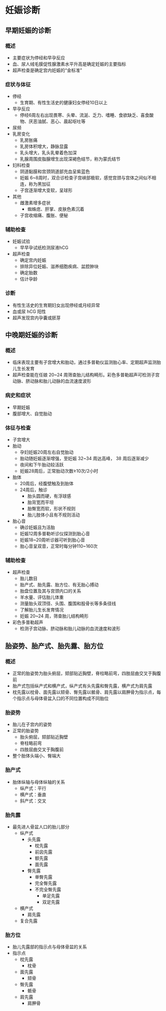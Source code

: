 # 妊娠诊断
## 早期妊娠的诊断
### 概述
- 主要症状为停经和早孕反应
- 血、尿人绒毛膜促性腺激素水平升高是确定妊娠的主要指标
- 超声检查是确定宫内妊娠的“金标准”

### 症状与体征
- 停经
  - 生育期、有性生活史的健康妇女停经10日以上
- 早孕反应
  - 停经6周左右出现畏寒、头晕、流涎、乏力、嗜睡、食欲缺乏、喜食酸物、厌恶油腻、恶心、晨起呕吐等
- 尿频
- 乳房变化
  - 乳房胀痛
  - 乳房体积增大，静脉显露
  - 乳头增大，乳头乳晕着色加深
  - 乳腺周围皮脂腺增生出现深褐色结节，称为蒙氏结节
- 妇科检查
  - 阴道黏膜和宫颈阴道部充血呈紫蓝色
  - 妊娠 6~8周时，双合诊检查子宫峡部极软，感觉宫颈与宫体之间似不相连，称为黑加征
  - 子宫逐渐增大变软，呈球形
- 其他
  - 雌激素增多症状
    - 蜘蛛痣、肝掌、皮肤色素沉着
  - 子宫收缩痛、腹胀、便秘

### 辅助检查
- 妊娠试验
  - 早早孕试纸检测尿液hCG
- 超声检查
  - 确定宫内妊娠
  - 排除异位妊娠、滋养细胞疾病、盆腔肿块
  - 确定胎数
  - 估计孕龄

### 诊断
- 有性生活史的生育期妇女出现停经或月经异常
- 血或尿 hCG 阳性
- 超声发现宫内孕囊或胚芽

## 中晚期妊娠的诊断

### 概述
- 临床表现主要有子宫增大和胎动，通过多普勒仪监测胎心率、定期超声监测胎儿生长发育
- 超声检查能在任娘 20~24 周筛查胎儿结构畸形。彩色多普勒超声可检测子宫动脉、脐动脉和胎儿动脉的血流速度波形

### 病史和症状
- 早期妊娠
- 腹部增大、自觉胎动

### 体征与检查
- 子宫增大
- 胎动
  - 孕妇妊娠20周左右自觉胎动
  - 胎动随妊娠逐渐增强，至妊娠 32~34 周达高峰， 38 周后逐渐减少
  - 夜间和下午胎动较活跃
  - 妊娠28周后，正常胎动次数≥10次/2小时
- 胎体
  - 20周后，经腹壁触及到胎体
  - 24周后，触诊
    - 胎头圆而硬，有浮球感
    - 胎背宽而平坦
    - 胎臀宽而软，形状不规则
    - 胎儿肢体小且有不规则活动
- 胎心音
  - 确诊妊娠且为活胎
  - 妊娠12周多普勒听诊仪探测到胎心音
  - 妊娠18~20周听诊器可听到胎心音
  - 胎心音呈双音，正常时每分钟110~160次

### 辅助检查
- 超声检查
  - 胎儿数目
  - 胎产式、胎先露、胎方位、有无胎心搏动 
  - 胎盘位置及其与宫颈内口的关系
  - 羊水量、评估胎儿体重
  - 测量胎头双顶径、头围、腹围和股骨长等多条径线
  - 了解胎儿生长发育情况 
  - 妊娠 20~24 周，筛查胎儿结构畸形
- 彩色多普勒超声
  - 检测子宫动脉、脐动脉和胎儿动脉的血流速度和波形

## 胎姿势、胎产式、胎先露、胎方位
### 概述
- 正常的胎姿势为胎头俯屈，颏部贴近胸壁，脊柱略前弯，四肢屈曲交叉于胸腹前
- 胎产式包括纵产式和横产式，纵产式有头先露和臀先露，横产式为肩先露
- 枕先露以枕骨、面先露以颏骨、臀先露以骶骨、肩先露以肩胛骨为指示点，每个指示点与母体骨盆入口的不同位置构成不同胎位

### 胎姿势
- 胎儿在子宫内的姿势
- 正常的胎姿势
  - 胎头俯屈，颏部贴近胸壁
  - 脊柱略前弯
  - 四肢屈曲交叉于胸腹前
- 整个胎体头端小、臀端大
### 胎产式
- 胎体纵轴与母体纵轴的关系
  - 纵产式：平行
  - 横产式：垂直
  - 斜产式：交叉
### 胎先露
- 最先进人骨盆人口的胎儿部分
  - 纵产式
    - 头先露
      - 枕先露
      - 前囟先露
      - 额先露
      - 面先露
    - 臀先露
      - 单臀先露
      - 完全臀先露
      - 不完全臀先露
        - 单足先露
        - 双足先露
  - 横产式
    - 肩先露
  - 复合先露
### 胎方位
- 胎儿先露部的指示点与母体骨盆的关系
- 指示点
  - 枕先露
    - 枕骨
  - 面先露
    - 颏骨
  - 臀先露
    - 骶骨
  - 肩先露
    - 肩胛骨